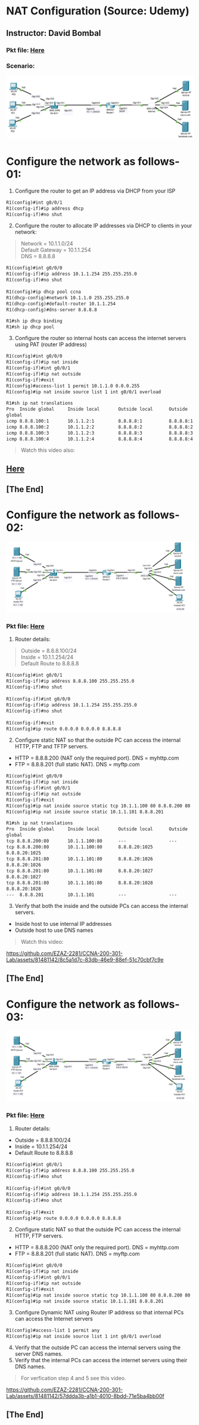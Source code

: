 # NAT Configuration (Source: Udemy)
## Instructor: David Bombal 
### **Pkt file:** [Here](https://mega.nz/file/jkI2HSIT#ZUWZSU5eKcEcCX3D_MHqxbdH9nx3k-YxKG60xF97ad8)
### Scenario: 
![](../images/db-nat-01.PNG)

# **Configure the network as follows-01:**
1) Configure the router to get an IP address via DHCP from your ISP
```
R1(config)#int g0/0/1
R1(config-if)#ip address dhcp
R1(config-if)#no shut
```
2) Configure the router to allocate IP addresses via DHCP to clients in your network:
> Network = 10.1.1.0/24  
> Default Gateway = 10.1.1.254  
> DNS = 8.8.8.8
```
R1(config)#int g0/0/0
R1(config-if)#ip address 10.1.1.254 255.255.255.0
R1(config-if)#no shut

R1(config)#ip dhcp pool ccna
R1(dhcp-config)#network 10.1.1.0 255.255.255.0
R1(dhcp-config)#default-router 10.1.1.254
R1(dhcp-config)#dns-server 8.8.8.8
```
```
R1#sh ip dhcp binding 
R1#sh ip dhcp pool	
```
3) Configure the router so internal hosts can access the internet servers using PAT (router IP address)
```
R1(config)#int g0/0/0
R1(config-if)#ip nat inside
R1(config-if)#int g0/0/1
R1(config-if)#ip nat outside
R1(config-if)#exit
R1(config)#access-list 1 permit 10.1.1.0 0.0.0.255
R1(config)#ip nat inside source list 1 int g0/0/1 overload
```
```
R1#sh ip nat translations 
Pro  Inside global     Inside local       Outside local      Outside global
icmp 8.8.8.100:1       10.1.1.2:1         8.8.8.8:1          8.8.8.8:1
icmp 8.8.8.100:2       10.1.1.2:2         8.8.8.8:2          8.8.8.8:2
icmp 8.8.8.100:3       10.1.1.2:3         8.8.8.8:3          8.8.8.8:3
icmp 8.8.8.100:4       10.1.1.2:4         8.8.8.8:4          8.8.8.8:4
```
> Watch this video also:  

## [**Here**](https://drive.google.com/file/d/1MrHCfEw6ECTLh_Fq7QLFy1uzHsqoQWJO/view?usp=sharing)

## **[The End]**


# **Configure the network as follows-02:**
![](../images/db-nat-02.PNG)
### **Pkt file:** [Here](https://mega.nz/file/K0wxAbiR#afogK-3ISWF7zm7wwPIOYappw9b3Iaob0gujpdCwz1M)
1) Router details:
> Outside = 8.8.8.100/24  
> Inside = 10.1.1.254/24  
> Default Route to 8.8.8.8
```
R1(config)#int g0/0/1
R1(config-if)#ip address 8.8.8.100 255.255.255.0
R1(config-if)#no shut

R1(config-if)#int g0/0/0
R1(config-if)#ip address 10.1.1.254 255.255.255.0
R1(config-if)#no shut

R1(config-if)#exit
R1(config)#ip route 0.0.0.0 0.0.0.0 8.8.8.8
```
2) Configure static NAT so that the outside PC can access the internal HTTP, FTP and TFTP servers.
- HTTP = 8.8.8.200 (NAT only the required port). DNS = myhttp.com
- FTP = 8.8.8.201 (full static NAT). DNS = myftp.com
```
R1(config)#int g0/0/0
R1(config-if)#ip nat inside
R1(config-if)#int g0/0/1
R1(config-if)#ip nat outside 
R1(config-if)#exit
R1(config)#ip nat inside source static tcp 10.1.1.100 80 8.8.8.200 80
R1(config)#ip nat inside source static 10.1.1.101 8.8.8.201
```
```
R1#sh ip nat translations 
Pro  Inside global     Inside local       Outside local      Outside global
tcp 8.8.8.200:80       10.1.1.100:80      ---                ---
tcp 8.8.8.200:80       10.1.1.100:80      8.8.8.20:1025      8.8.8.20:1025
tcp 8.8.8.201:80       10.1.1.101:80      8.8.8.20:1026      8.8.8.20:1026
tcp 8.8.8.201:80       10.1.1.101:80      8.8.8.20:1027      8.8.8.20:1027
tcp 8.8.8.201:80       10.1.1.101:80      8.8.8.20:1028      8.8.8.20:1028
---  8.8.8.201         10.1.1.101         ---                ---
```
3) Verify that both the inside and the outside PCs can access the internal servers.
- Inside host to use internal IP addresses
- Outside host to use DNS names
> Watch this video: 

https://github.com/EZAZ-2281/CCNA-200-301-Lab/assets/81481142/8c5a1d7c-83db-46e9-88ef-51c70cbf7c9e

## **[The End]**


# **Configure the network as follows-03:**
![](../images/db-nat-02.PNG)
### **Pkt file:** [Here](https://mega.nz/file/jxghUL4K#rtHT2mTJvo3s8ewgns0P9_0vQWDGONqtozS_UvMESrY)
1) Router details:
- Outside = 8.8.8.100/24
- Inside = 10.1.1.254/24
- Default Route to 8.8.8.8
```
R1(config)#int g0/0/1
R1(config-if)#ip address 8.8.8.100 255.255.255.0
R1(config-if)#no shut

R1(config-if)#int g0/0/0
R1(config-if)#ip address 10.1.1.254 255.255.255.0
R1(config-if)#no shut

R1(config-if)#exit
R1(config)#ip route 0.0.0.0 0.0.0.0 8.8.8.8
```
2) Configure static NAT so that the outside PC can access the internal HTTP, FTP servers.
- HTTP = 8.8.8.200 (NAT only the required port). DNS = myhttp.com
- FTP = 8.8.8.201 (full static NAT). DNS = myftp.com
```
R1(config)#int g0/0/0
R1(config-if)#ip nat inside
R1(config-if)#int g0/0/1
R1(config-if)#ip nat outside 
R1(config-if)#exit
R1(config)#ip nat inside source static tcp 10.1.1.100 80 8.8.8.200 80
R1(config)#ip nat inside source static 10.1.1.101 8.8.8.201
```
3) Configure Dynamic NAT using Router IP address so that internal PCs can access the Internet servers
```
R1(config)#access-list 1 permit any
R1(config)#ip nat inside source list 1 int g0/0/1 overload
```
4) Verify that the outside PC can access the internal servers using the server DNS names.
5) Verify that the internal PCs can access the internet servers using their DNS names.
> For verfication step 4 and 5 see this video.  

https://github.com/EZAZ-2281/CCNA-200-301-Lab/assets/81481142/57ddda3b-a1b1-4010-8bdd-71e5ba4bb00f


## **[The End]**